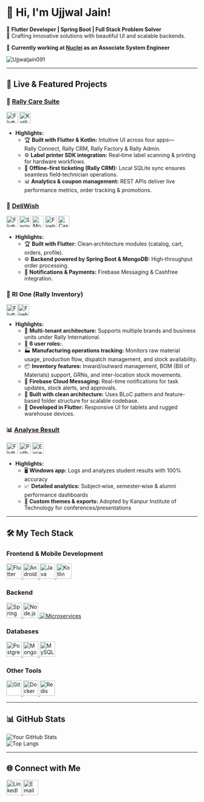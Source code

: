 # 👋 Hi, I'm Ujjwal Jain!
🌟 **Flutter Developer | Spring Boot | Full Stack Problem Solver**  
🚀 Crafting innovative solutions with beautiful UI and scalable backends.  

💼 **Currently working at [Nuclei](https://gonuclei.com/) as an Associate System Engineer**  
<p align="left"> <img src="https://komarev.com/ghpvc/?username=ujjwaljain091&label=Profile%20views&color=0e75b6&style=flat" alt="Ujjwaljain091" /> </p>

---

## 🚀 Live & Featured Projects

### 📱 [Rally Care Suite](https://apps.apple.com/us/app/rally-connect-app/id6450603400)
<a href="https://flutter.dev" target="_blank" rel="noreferrer"><img src="https://www.vectorlogo.zone/logos/flutterio/flutterio-icon.svg" width="30" height="30" alt="Flutter"/></a> <a href="https://kotlinlang.org" target="_blank" rel="noreferrer"><img src="https://www.vectorlogo.zone/logos/kotlinlang/kotlinlang-icon.svg" width="30" height="30" alt="Kotlin"/></a>
- **Highlights:**  
  - 🏆 **Built with Flutter & Kotlin:** Intuitive UI across four apps—Rally Connect, Rally CRM, Rally Factory & Rally Admin.  
  - ⚙️ **Label printer SDK integration:** Real‑time label scanning & printing for hardware workflows.  
  - 🔄 **Offline‑first ticketing (Rally CRM):** Local SQLite sync ensures seamless field‑technician operations.  
  - 📊 **Analytics & coupon management:** REST APIs deliver live performance metrics, order tracking & promotions.  


### 🛒 [DeliWish](https://play.google.com/store/apps/details?id=com.customer.deliwish)
<a href="https://flutter.dev" target="_blank" rel="noreferrer"><img src="https://www.vectorlogo.zone/logos/flutterio/flutterio-icon.svg" width="30" height="30" alt="Flutter"/></a>  <a href="https://spring.io/projects/spring-boot" target="_blank" rel="noreferrer"><img src="https://www.vectorlogo.zone/logos/springio/springio-icon.svg" width="30" height="30" alt="Spring Boot"/></a>  <a href="https://www.mongodb.com" target="_blank" rel="noreferrer"><img src="https://www.vectorlogo.zone/logos/mongodb/mongodb-icon.svg" width="30" height="30" alt="MongoDB"/></a>  <a href="https://firebase.google.com" target="_blank" rel="noreferrer"><img src="https://www.vectorlogo.zone/logos/firebase/firebase-icon.svg" width="30" height="30" alt="Firebase"/></a> <a href="https://cashfree.com/" target="_blank" rel="noreferrer"> <img src="https://avatars.githubusercontent.com/u/25682196?s=200&v=4" width="30" height="30" alt="Cashfree"/></a>
- **Highlights:**  
    - 🏆 **Built with Flutter:** Clean‑architecture modules (catalog, cart, orders, profile).  
    - ⚙️ **Backend powered by Spring Boot & MongoDB:** High‑throughput order processing.  
    - 🔔 **Notifications & Payments:** Firebase Messaging & Cashfree integration. 

### 🧾 RI One (Rally Inventory)
<a href="https://flutter.dev" target="_blank" rel="noreferrer"><img src="https://www.vectorlogo.zone/logos/flutterio/flutterio-icon.svg" width="30" height="30" alt="Flutter"/></a><a href="https://firebase.google.com" target="_blank" rel="noreferrer"><img src="https://www.vectorlogo.zone/logos/firebase/firebase-icon.svg" width="30" height="30" alt="Firebase"/></a> 
- **Highlights:**  
  - 🏢 **Multi-tenant architecture:** Supports multiple brands and business units under Rally International.  
  - 👥 **6 user roles:**.  
  - 🏭 **Manufacturing operations tracking:** Monitors raw material usage, production flow, dispatch management, and stock availability.  
  - 📦 **Inventory features:** Inward/outward management, BOM (Bill of Materials) support, GRNs, and inter-location stock movements.  
  - 🔔 **Firebase Cloud Messaging:** Real-time notifications for task updates, stock alerts, and approvals.  
  - 🧼 **Built with clean architecture:** Uses BLoC pattern and feature-based folder structure for scalable codebase.  
  - 📱 **Developed in Flutter:** Responsive UI for tablets and rugged warehouse devices.



### 📊 [Analyse Result](https://www.linkedin.com/posts/ujjwaljain091_flutter-flutterdeveloper-fluttercommunity-activity-7102029872004292608-ZCbL?utm_source=share&utm_medium=member_desktop&rcm=ACoAADeUPMIBftlzOC3yPGGqZoGuXa8OO26C2d0)
<a href="https://flutter.dev" target="_blank" rel="noreferrer"><img src="https://www.vectorlogo.zone/logos/flutterio/flutterio-icon.svg" width="30" height="30" alt="Flutter"/></a> <a href="https://www.python.org" target="_blank" rel="noreferrer"><img src="https://www.vectorlogo.zone/logos/python/python-icon.svg" width="30" height="30" alt="Python"/></a> <a href="https://www.microsoft.com/en-us/microsoft-365/excel" target="_blank" rel="noreferrer"><img src="https://res.cdn.office.net/files/fabric-cdn-prod_20230815.002/assets/brand-icons/product/svg/excel_32x1.svg" width="30" height="30" alt="Excel"/></a>
- **Highlights:**  
  - 🖥️ **Windows app:** Logs and analyzes student results with 100% accuracy  
  - 📈 **Detailed analytics:** Subject‑wise, semester‑wise & alumni performance dashboards  
  - 🎨 **Custom themes & exports:** Adopted by Kanpur Institute of Technology for conferences/presentations  

---

## 🛠️ My Tech Stack

### **Frontend & Mobile Development**
<a href="https://flutter.dev" target="_blank" rel="noreferrer">
  <img src="https://www.vectorlogo.zone/logos/flutterio/flutterio-icon.svg" width="40" height="40" alt="Flutter" />
</a>
<a href="https://developer.android.com" target="_blank" rel="noreferrer">
  <img src="https://www.vectorlogo.zone/logos/android/android-icon.svg" width="40" height="40" alt="Android" />
</a>
<a href="https://www.java.com" target="_blank" rel="noreferrer">
  <img src="https://www.vectorlogo.zone/logos/java/java-icon.svg" width="40" height="40" alt="Java" />
</a>
<a href="https://kotlinlang.org" target="_blank" rel="noreferrer">
  <img src="https://www.vectorlogo.zone/logos/kotlinlang/kotlinlang-icon.svg" width="40" height="40" alt="Kotlin" />
</a>

### **Backend**
<a href="https://spring.io/projects/spring-boot" target="_blank" rel="noreferrer">
  <img src="https://www.vectorlogo.zone/logos/springio/springio-icon.svg" width="40" height="40" alt="Spring Boot" />
</a>
<a href="https://nodejs.org" target="_blank" rel="noreferrer">
  <img src="https://www.vectorlogo.zone/logos/nodejs/nodejs-icon.svg" width="40" height="40" alt="Node.js" />
</a>
<a href="#" target="_blank" rel="noreferrer">
  <img src="https://img.shields.io/badge/Microservices-%231572B6.svg?style=for-the-badge&logo=Microservices&logoColor=white" alt="Microservices"/>
</a>

### **Databases**
<a href="https://www.postgresql.org" target="_blank" rel="noreferrer">
  <img src="https://www.vectorlogo.zone/logos/postgresql/postgresql-icon.svg" width="40" height="40" alt="PostgreSQL" />
</a>
<a href="https://www.mongodb.com" target="_blank" rel="noreferrer">
  <img src="https://www.vectorlogo.zone/logos/mongodb/mongodb-icon.svg" width="40" height="40" alt="MongoDB" />
</a>
<a href="https://www.mysql.com" target="_blank" rel="noreferrer">
  <img src="https://www.vectorlogo.zone/logos/mysql/mysql-icon.svg" width="40" height="40" alt="MySQL" />
</a>

### **Other Tools**
<a href="https://git-scm.com" target="_blank" rel="noreferrer">
  <img src="https://www.vectorlogo.zone/logos/git-scm/git-scm-icon.svg" width="40" height="40" alt="Git" />
</a>
<a href="https://www.docker.com" target="_blank" rel="noreferrer">
  <img src="https://www.vectorlogo.zone/logos/docker/docker-icon.svg" width="40" height="40" alt="Docker" />
</a>
<a href="https://redis.io" target="_blank" rel="noreferrer">
  <img src="https://www.vectorlogo.zone/logos/redis/redis-icon.svg" width="40" height="40" alt="Redis" />
</a>

---

## 📊 GitHub Stats

![Your GitHub Stats](https://github-readme-stats.vercel.app/api?username=Ujjwal091&show_icons=true&theme=radical)  
![Top Langs](https://github-readme-stats.vercel.app/api/top-langs/?username=Ujjwal091&layout=compact&theme=radical)  

---

## 🌐 Connect with Me
<a href="https://www.linkedin.com/in/ujjwaljain091/" target="_blank" rel="noreferrer">
  <img src="https://www.vectorlogo.zone/logos/linkedin/linkedin-icon.svg" width="40" height="40" alt="LinkedIn" />
</a>
<a href="mailto:ujjwaljai091@gamil.com" target="_blank" rel="noreferrer">
  <img src="https://www.vectorlogo.zone/logos/gmail/gmail-icon.svg" width="40" height="40" alt="Email" />
</a>
